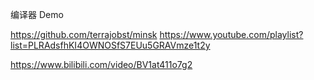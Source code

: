 编译器 Demo

https://github.com/terrajobst/minsk
https://www.youtube.com/playlist?list=PLRAdsfhKI4OWNOSfS7EUu5GRAVmze1t2y

https://www.bilibili.com/video/BV1at411o7g2

